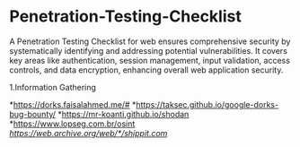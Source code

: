 # Penetration-Testing-Checklist
A Penetration Testing Checklist for web ensures comprehensive security by systematically identifying and addressing potential vulnerabilities. It covers key areas like authentication, session management, input validation, access controls, and data encryption, enhancing overall web application security.


1.Information Gathering

*https://dorks.faisalahmed.me/#
*https://taksec.github.io/google-dorks-bug-bounty/
*https://mr-koanti.github.io/shodan
*https://www.lopseg.com.br/osint
*https://web.archive.org/web/*/shippit.com*


